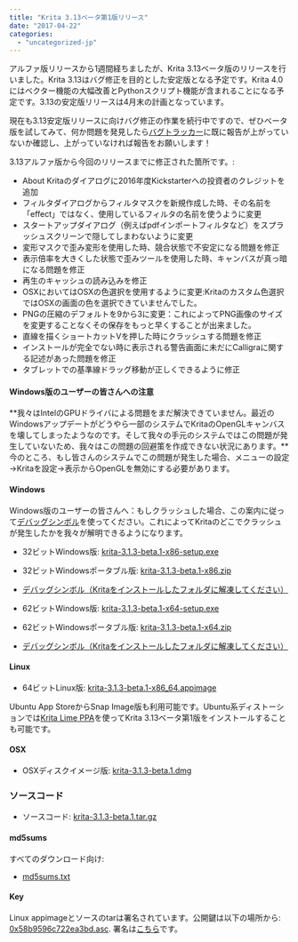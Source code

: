 ```yaml
---
title: "Krita 3.13ベータ第1版リリース"
date: "2017-04-22"
categories: 
  - "uncategorized-jp"
---
```


アルファ版リリースから1週間経ちましたが、Krita 3.13ベータ版のリリースを行いました。Krita 3.13はバグ修正を目的とした安定版となる予定です。Krita 4.0にはベクター機能の大幅改善とPythonスクリプト機能が含まれることになる予定です。3.13の安定版リリースは4月末の計画となっています。

現在も3.13安定版リリースに向けバグ修正の作業を続行中ですので、ぜひベータ版を試してみて、何か問題を発見したら[バグトラッカー](https://bugs.kde.org/buglist.cgi?bug_severity=critical&bug_severity=grave&bug_severity=major&bug_severity=crash&bug_severity=normal&bug_severity=minor&bug_status=UNCONFIRMED&bug_status=CONFIRMED&bug_status=ASSIGNED&bug_status=REOPENED&list_id=1431433&product=krita&query_format=advanced)に既に報告が上がっていないか確認し、上がっていなければ報告をお願いします！

3.13アルファ版から今回のリリースまでに修正された箇所です。:

- About Kritaのダイアログに2016年度Kickstarterへの投資者のクレジットを追加
- フィルタダイアログからフィルタマスクを新規作成した時、その名前を「effect」ではなく、使用しているフィルタの名前を使うように変更
- スタートアップダイアログ（例えばpdfインポートフィルタなど）をスプラッシュスクリーンで隠してしまわないように変更
- 変形マスクで歪み変形を使用した時、競合状態で不安定になる問題を修正
- 表示倍率を大きくした状態で歪みツールを使用した時、キャンバスが真っ暗になる問題を修正
- 再生のキャッシュの読み込みを修正
- OSXにおいてはOSXの色選択を使用するように変更:Kritaのカスタム色選択ではOSXの画面の色を選択できていませんでした。
- PNGの圧縮のデフォルトを9から3に変更：これによってPNG画像のサイズを変更することなくその保存をもっと早くすることが出来ました。
- 直線を描くショートカットVを押した時にクラッシュする問題を修正
- インストールが完全でない時に表示される警告画面に未だにCalligraに関する記述があった問題を修正
- タブレットでの基準線ドラッグ移動が正しくできるように修正

#### Windows版のユーザーの皆さんへの注意

**我々はIntelのGPUドライバによる問題をまだ解決できていません。最近のWindowsアップデートがどうやら一部のシステムでKritaのOpenGLキャンバスを壊してしまったようなのです。そして我々の手元のシステムではこの問題が発生していないため、我々はこの問題の回避策を作成できない状況にあります。**今のところ、もし皆さんのシステムでこの問題が発生した場合、メニューの設定→Kritaを設定→表示からOpenGLを無効にする必要があります。

#### Windows

Windows版のユーザーの皆さんへ：もしクラッシュした場合、この案内に従って[デバッグシンボル](https://docs.krita.org/Dr._Mingw_debugger)を使ってください。これによってKritaのどこでクラッシュが発生したかを我々が解明できるようになります。

- 32ビットWindows版: [krita-3.1.3-beta.1-x86-setup.exe](http://download.kde.org/unstable/krita/3.1.3-beta.1/krita-3.1.3-beta.1-x86-setup.exe)
- 32ビットWindowsポータブル版: [krita-3.1.3-beta.1-x86.zip](http://download.kde.org/unstable/krita/3.1.3-beta.1/krita-3.1.3-beta.1-x86.zip)
- [デバッグシンボル（Kritaをインストールしたフォルダに解凍してください）](http://download.kde.org/unstable/krita/3.1.3-beta.1/krita-3.1.3-beta.1-x86-dbg.zip)

- 62ビットWindows版: [krita-3.1.3-beta.1-x64-setup.exe](http://download.kde.org/unstable/krita/3.1.3-beta.1/krita-3.1.3-beta.1-x64-setup.exe)
- 62ビットWindowsポータブル版: [krita-3.1.3-beta.1-x64.zip](http://download.kde.org/unstable/krita/3.1.3-beta.1/krita-3.1.3-beta.1-x64.zip)
- [デバッグシンボル（Kritaをインストールしたフォルダに解凍してください）](http://download.kde.org/unstable/krita/3.1.3-beta.1/krita-3.1.3-beta.1-x64-dbg.zip)

#### Linux

- 64ビットLinux版: [krita-3.1.3-beta.1-x86_64.appimage](http://download.kde.org/unstable/krita/3.1.3-beta.1/krita-3.1.3-beta.1-x86_64.appimage)

Ubuntu App StoreからSnap Image版も利用可能です。Ubuntu系ディストーションでは[Krita Lime PPA](https://launchpad.net/~kritalime/+archive/ubuntu/ppa)を使ってKrita 3.13ベータ第1版をインストールすることも可能です。

#### OSX

- OSXディスクイメージ版: [krita-3.1.3-beta.1.dmg](http://download.kde.org/unstable/krita/3.1.3-beta.1/krita-3.1.3-beta.1.dmg)

### ソースコード

- ソースコード: [krita-3.1.3-beta.1.tar.gz](http://download.kde.org/unstable/krita/3.1.3-beta.1/krita-3.1.3-beta.1.tar.gz)

#### md5sums

すべてのダウンロード向け:

- [md5sums.txt](http://download.kde.org/unstable/krita/3.1.3-beta.1/md5sums.txt)

#### Key

Linux appimageとソースのtarは署名されています。公開鍵は以下の場所から: [0x58b9596c722ea3bd.asc](https://share.kde.org/index.php/s/fJ99V5mZvuyD0z8). 署名は[こちら](http://download.kde.org/unstable/krita/3.1.3-beta.1)です。
